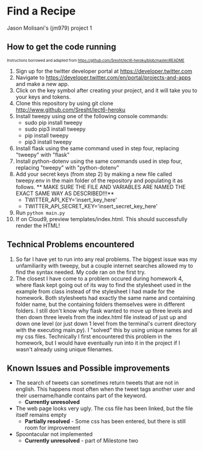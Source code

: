 # Find a Recipe
Jason Molisani's (jm979) project 1

## How to get the code running
<sub><sup>Instructions borrowed and adapted from https://github.com/Sresht/lect6-heroku/blob/master/README</sub></sup>  
1. Sign up for the twitter developer portal at https://developer.twitter.com
2. Navigate to https://developer.twitter.com/en/portal/projects-and-apps and make a new app.
3. Click on the key symbol after creating your project, and it will take you to your keys and tokens.
4. Clone this repository by using git clone http://www.github.com/Sresht/lect6-heroku
5. Install tweepy using one of the following console commands:
   - sudo pip install tweepy
   - sudo pip3 install tweepy
   - pip install tweepy
   - pip3 install tweepy
6. Install flask using the same command used in step four, replacing "tweepy" with "flask"
7. Install python-dotenv using the same commands used in step four, replacing "tweepy" with "python-dotenv"
8. Add your secret keys (from step 2) by making a new file called tweepy.env in the main folder of the repository and populating it as follows. ** MAKE SURE THE FILE AND VARIABLES ARE NAMED THE EXACT SAME WAY AS DESCRIBED!!!**
   - TWITTER_API_KEY='insert_key_here'
   - TWITTER_API_SECRET_KEY='insert_secret_key_here'
8. Run `python main.py`
10. If on Cloud9, preview templates/index.html. This should successfully render the HTML!

## Technical Problems encountered
1. So far I have yet to run into any real problems. The biggest issue was my unfamiliarity with tweepy, but a couple internet searches allowed my to find the syntax needed. My code ran on the first try.
2. The closest I have come to a problem occured during homework 4, where flask kept going out of its way to find the stylesheet used in the example from class instead of the stylesheet I had made for the homework. Both stylesheets had exactly the same name and containing folder name, but the containing folders themselves were in different folders. I still don't know why flask wanted to move up three levels and then down three levels from the index.html file instead of just up and down one level (or just down 1 level from the terminal's current directory with the executing main.py). I "solved" this by using unique names for all my css files. Technically I first encountered this problem in the homework, but I would have eventually run into it in the project if I wasn't already using unique filenames.

## Known Issues and Possible improvements
- The search of tweets can sometimes return tweets that are not in english. This happens most often when the tweet tags another user and their username/handle contains part of the keyword.
  - **Currently unresolved**
- The web page looks very ugly. The css file has been linked, but the file itself remains empty
  - **Partially resolved** - Some css has been entered, but there is still room for improvement
- Spoontacular not implemented
  - **Currently unresolved** - part of Milestone two
